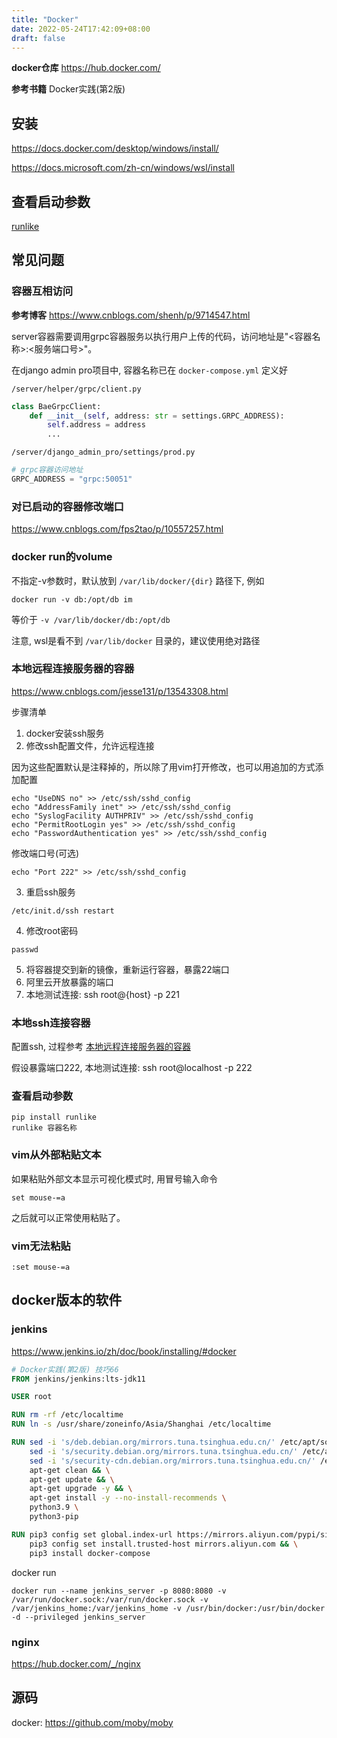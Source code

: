 ```yaml
---
title: "Docker"
date: 2022-05-24T17:42:09+08:00
draft: false
---
```


**docker仓库** https://hub.docker.com/

**参考书籍** Docker实践(第2版)

## 安装

https://docs.docker.com/desktop/windows/install/

https://docs.microsoft.com/zh-cn/windows/wsl/install

## 查看启动参数

[runlike](https://github.com/lavie/runlike)

## 常见问题

### 容器互相访问

**参考博客** https://www.cnblogs.com/shenh/p/9714547.html

server容器需要调用grpc容器服务以执行用户上传的代码，访问地址是"<容器名称>:<服务端口号>"。

在django admin pro项目中, 容器名称已在 ``docker-compose.yml`` 定义好

``/server/helper/grpc/client.py``

```python
class BaeGrpcClient:
    def __init__(self, address: str = settings.GRPC_ADDRESS):
        self.address = address
        ...
```

``/server/django_admin_pro/settings/prod.py``

```python
# grpc容器访问地址
GRPC_ADDRESS = "grpc:50051"
```

### 对已启动的容器修改端口

https://www.cnblogs.com/fps2tao/p/10557257.html

### docker run的volume

不指定-v参数时，默认放到 ``/var/lib/docker/{dir}`` 路径下, 例如

```shell
docker run -v db:/opt/db im
```

等价于 ``-v /var/lib/docker/db:/opt/db``

注意, wsl是看不到 ``/var/lib/docker`` 目录的，建议使用绝对路径

### 本地远程连接服务器的容器

https://www.cnblogs.com/jesse131/p/13543308.html

步骤清单

1. docker安装ssh服务
2. 修改ssh配置文件，允许远程连接

因为这些配置默认是注释掉的，所以除了用vim打开修改，也可以用追加的方式添加配置

```text
echo "UseDNS no" >> /etc/ssh/sshd_config
echo "AddressFamily inet" >> /etc/ssh/sshd_config
echo "SyslogFacility AUTHPRIV" >> /etc/ssh/sshd_config 
echo "PermitRootLogin yes" >> /etc/ssh/sshd_config
echo "PasswordAuthentication yes" >> /etc/ssh/sshd_config
```

修改端口号(可选)
```text
echo "Port 222" >> /etc/ssh/sshd_config 
```

3. 重启ssh服务
```text
/etc/init.d/ssh restart
```

4. 修改root密码

```text
passwd
```

5. 将容器提交到新的镜像，重新运行容器，暴露22端口
6. 阿里云开放暴露的端口
7. 本地测试连接: ssh root@{host} -p 221

### 本地ssh连接容器

配置ssh, 过程参考 [本地远程连接服务器的容器](#本地远程连接服务器的容器)

假设暴露端口222, 本地测试连接: ssh root@localhost -p 222

### 查看启动参数

```text
pip install runlike
runlike 容器名称
```

### vim从外部粘贴文本

如果粘贴外部文本显示可视化模式时, 用冒号输入命令

```text
set mouse-=a
```

之后就可以正常使用粘贴了。

### vim无法粘贴

```text
:set mouse-=a
```

## docker版本的软件

### jenkins

https://www.jenkins.io/zh/doc/book/installing/#docker

```dockerfile
# Docker实践(第2版) 技巧66
FROM jenkins/jenkins:lts-jdk11

USER root

RUN rm -rf /etc/localtime
RUN ln -s /usr/share/zoneinfo/Asia/Shanghai /etc/localtime

RUN sed -i 's/deb.debian.org/mirrors.tuna.tsinghua.edu.cn/' /etc/apt/sources.list && \
    sed -i 's/security.debian.org/mirrors.tuna.tsinghua.edu.cn/' /etc/apt/sources.list && \
    sed -i 's/security-cdn.debian.org/mirrors.tuna.tsinghua.edu.cn/' /etc/apt/sources.list && \
    apt-get clean && \
    apt-get update && \
    apt-get upgrade -y && \
    apt-get install -y --no-install-recommends \
    python3.9 \
    python3-pip

RUN pip3 config set global.index-url https://mirrors.aliyun.com/pypi/simple && \
    pip3 config set install.trusted-host mirrors.aliyun.com && \
    pip3 install docker-compose
```

docker run
```text
docker run --name jenkins_server -p 8080:8080 -v /var/run/docker.sock:/var/run/docker.sock -v /var/jenkins_home:/var/jenkins_home -v /usr/bin/docker:/usr/bin/docker -d --privileged jenkins_server
```

### nginx

https://hub.docker.com/_/nginx

## 源码

docker: https://github.com/moby/moby



